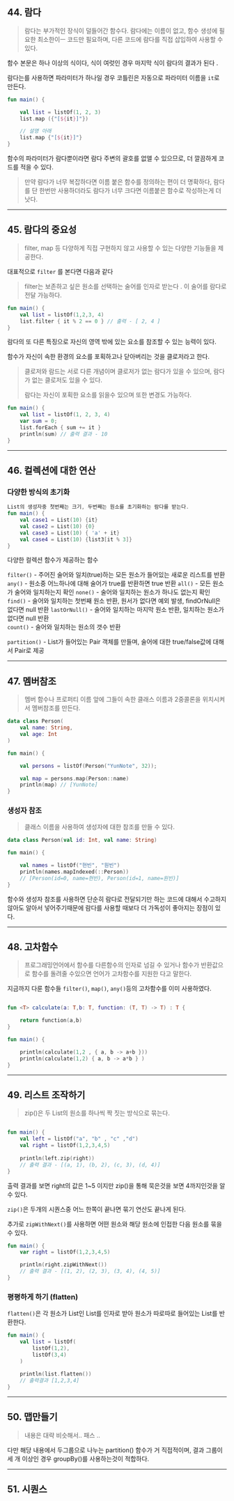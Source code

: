 ## 44. 람다

> 람다는 부가적인 장식이 덜들어간 함수다. 람다에는 이름이 없고, 함수 생성에 필요한 최소한이ㅡ
> 코드만 필요하며, 다른 코드에 람다를 직접 삽입하여 사용할 수 있다.

함수 본문은 하나 이상의 식이다, 식이 여럿인 경우 마지막 식이 람다의 결과가 된다 .

람다는를 사용하면 파라미터가 하나일 경우 코틀린은 자동으로 파라미터 이름을 `it`로 만든다.

```kotlin
fun main() {

    val list = listOf(1, 2, 3)
    list.map ({"[${it}]"})

    // 설명 아래 
    list.map {"[${it}]"}
}
```

함수의 파라미터가 람다뿐이라면 람다 주변의 괄호를  없앨 수 있으므로, 더 깔끔하게 코드를 적을 수 있다.

> 만약 람다가 너무 복잡하다면 이름 붙은 함수를 정의하는 편이 더 명확하다, 람다를 단 한번만 사용하더라도 람다가 너무 크다면 이름붙은 함수로 작성하는게 더 낫다.

---

## 45. 람다의 중요성

> filter, map 등 다양하게 직접 구현하지 않고 사용할 수 있는 다양한 기능들을 제공한다. 

대표적으로 `filter` 를 본다면 다음과 같다

> filter는 보존하고 싶은 원소를 선택하는 술어를 인자로 받는다 . 이 술어를 람다로 전달 가능하다.

```kotlin
fun main() {
    val list = listOf(1,2,3, 4)
    list.filter { it % 2 == 0 } // 출력 - [ 2, 4 ]
}
```

람다의 또 다른 특징으로 자신의 영역 밖에 있는 요소를 참조할 수 있는 능력이 있다.

함수가 자신이 속한 환경의 요소를 포획하고나 닫아버리는 것을 클로저라고 한다.

> 클로저와 람드는 서로 다른 개념이며 클로저가 없는 람다가 있을 수 있으며, 람다가 없는 클로저도 있을 수 있다.
> 
> 람다는 자신이 포획한 요소를 읽을수 있으며 또한 변경도 가능하다.

```kotlin
fun main() {
    val list = listOf(1, 2, 3, 4)
    var sum = 0;
    list.forEach { sum += it }
    println(sum) // 출력 결과 - 10
}
```

---

## 46. 컬렉션에 대한 연산

### 다양한 방식의 초기화 
```kotlin
List의 생성자중 첫번째는 크기, 두번째는 원소를 초기화하는 람다를 받는다.
fun main() {
    val case1 = List(10) {it}
    val case2 = List(10) {0}
    val case3 = List(10) { 'a' + it}
    val case4 = List(10) {list3[it % 3]}
}
```

다양한 컬렉션 함수가 제공하는 함수

`filter()` - 주어진 술어와 일치(true)하는 모든 원소가 들어있는 새로운 리스트를 반환
`any()` - 원소중 어느하나에 대해 술어가 true를 반환하면 true 반환 
`all()` - 모든 원소가 술어와 일치하는지 확인
`none()` - 술어와 일치하는 원소가 하나도 없는지 확인
`find()` - 술어와 일치하는 첫번째 원소 반환, 원서가 없다면 예외 발생, findOrNull은 없다면 null 반환
`lastOrNull()` - 술어와 일치하는 마지막 원소 반환, 일치하는 원소가 없다면 null 반환  
`count()` - 술어와 일치하는 원소의 갯수 반환 


`partition()` - List가 들어있는 Pair 객체를 만들며, 술어에 대한 true/false값에 대해서 Pair로 제공

---

## 47. 멤버참조

> 멤버 함수나 프로퍼티 이름 앞에 그들이 속한 클래스 이름과 2중콜론을 위치시켜서 멤버참조를 만든다.

```kotlin
data class Person(
    val name: String,
    val age: Int
)

fun main() {

    val persons = listOf(Person("YunNote", 32));

    val map = persons.map(Person::name)
    println(map) // [YunNote]
}
```

### 생성자 참조

> 클래스 이름을 사용하여 생성자에 대한 참조를 만들 수 있다.

```kotlin
data class Person(val id: Int, val name: String)

fun main() {

    val names = listOf("현빈", "원빈") 
    println(names.mapIndexed(::Person))
    // [Person(id=0, name=현빈), Person(id=1, name=원빈)]
}
```

함수와 생성자 참조를 사용하면 단순히 람다로 전달되기만 하는 코드에 대해서 수고하지 않아도 알아서 넣어주기때문에
람다를 사용할 때보다 더 가독성이 좋아지는 장점이 있다.

---

## 48. 고차함수 

> 프로그래밍언어에서 함수를 다른함수의 인자로 넘길 수 있거나 함수가 반환값으로
> 함수를 돌려줄 수있으면 언어가 고차함수를 지원한 다고 말한다.

지금까지 다룬 함수들 `filter()`, `map()`, `any()`등의 고차함수를 이미 사용하였다.

```kotlin

fun <T> calculate(a: T,b: T, function: (T, T) -> T) : T {

    return function(a,b)
}

fun main() {

    println(calculate(1,2 , { a, b -> a+b }))
    println(calculate(1,2) { a, b -> a*b } )
}

```

---

## 49. 리스트 조작하기

> zip()은 두 List의 원소를 하나씩 짝 짓는 방식으로 묶는다.

```kotlin

fun main() {
    val left = listOf("a", "b" , "c" ,"d")
    val right = listOf(1,2,3,4,5)
    
    println(left.zip(right))
    // 출력 결과 - [(a, 1), (b, 2), (c, 3), (d, 4)]
}
```

출력 결과를 보면 right의 값은 1~5 이지만 zip()을 통해 묵은것을 보면 4까지인것을 알 수 있다.

`zip()`은 두개의 시퀀스중 어느 한쪽이 끝나면 묶기 연산도 끝나게 된다.

추가로 `zipWithNext()`를 사용하면 어떤 원소와 해당 원소에 인접한 다음 원소를 묶을 수 있다.

```kotlin
fun main() {
    var right = listOf(1,2,3,4,5)

    println(right.zipWithNext())
    // 출력 결과 - [(1, 2), (2, 3), (3, 4), (4, 5)]
}
```

### 평평하게 하기 (flatten)

`flatten()`은 각 원소가 List인 List를 인자로 받아 원소가 따로따로 들어있는 List를 반환한다.

```kotlin
fun main() {
    val list = listOf(
        listOf(1,2),
        listOf(3,4)
    )
    
    println(list.flatten())
    // 출력결과 [1,2,3,4]
}
```

---

## 50. 맵만들기

> 내용은 대략 비슷해서.. 패스 ..

다만 해당 내용에서 두그룹으로 나누는 partition() 함수가 거 직접적이며, 결과 그룹이
세 개 이상인 경우 groupBy()를 사용하는것이 적합하다.

---

## 51. 시퀀스
